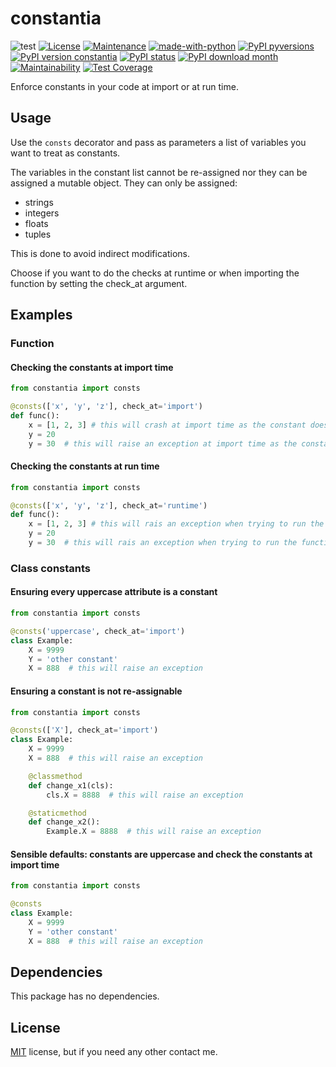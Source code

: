 # constantia

![test](https://github.com/diegojromerolopez/constantia/actions/workflows/test.yml/badge.svg)
[![License](https://img.shields.io/badge/License-MIT-blue.svg)](https://opensource.org/licenses/MIT)
[![Maintenance](https://img.shields.io/badge/Maintained%3F-yes-green.svg)](https://github.com/diegojromerolopez/constantia/graphs/commit-activity)
[![made-with-python](https://img.shields.io/badge/Made%20with-Python-1f425f.svg)](https://www.python.org/)
[![PyPI pyversions](https://img.shields.io/pypi/pyversions/constantia.svg)](https://pypi.python.org/pypi/constantia/)
[![PyPI version constantia](https://badge.fury.io/py/constantia.svg)](https://pypi.python.org/pypi/constantia/)
[![PyPI status](https://img.shields.io/pypi/status/constantia.svg)](https://pypi.python.org/pypi/constantia/)
[![PyPI download month](https://img.shields.io/pypi/dm/constantia.svg)](https://pypi.python.org/pypi/constantia/)
[![Maintainability](https://api.codeclimate.com/v1/badges/2866bb9c56abf9223384/maintainability)](https://codeclimate.com/github/diegojromerolopez/constantia/maintainability)
[![Test Coverage](https://api.codeclimate.com/v1/badges/2866bb9c56abf9223384/test_coverage)](https://codeclimate.com/github/diegojromerolopez/constantia/test_coverage)

Enforce constants in your code at import or at run time.

## Usage
Use the `consts` decorator and pass as parameters a list of
variables you want to treat as constants.

The variables in the constant list cannot be re-assigned nor they
can be assigned a mutable object. They can only be assigned:
- strings
- integers
- floats
- tuples

This is done to avoid indirect modifications.

Choose if you want to do the checks at runtime or when importing
the function by setting the check_at argument.

## Examples

### Function

#### Checking the constants at import time

```python
from constantia import consts

@consts(['x', 'y', 'z'], check_at='import')
def func():
    x = [1, 2, 3] # this will crash at import time as the constant does not have an immutable value
    y = 20
    y = 30  # this will raise an exception at import time as the constant is reassigned
```

#### Checking the constants at run time

```python
from constantia import consts

@consts(['x', 'y', 'z'], check_at='runtime')
def func():
    x = [1, 2, 3] # this will rais an exception when trying to run the function
    y = 20
    y = 30  # this will rais an exception when trying to run the function
```

### Class constants

#### Ensuring every uppercase attribute is a constant

```python
from constantia import consts

@consts('uppercase', check_at='import')
class Example:
    X = 9999
    Y = 'other constant'
    X = 888  # this will raise an exception
```

#### Ensuring a constant is not re-assignable

```python
from constantia import consts

@consts(['X'], check_at='import')
class Example:
    X = 9999
    X = 888  # this will raise an exception

    @classmethod
    def change_x1(cls):
        cls.X = 8888  # this will raise an exception

    @staticmethod
    def change_x2():
        Example.X = 8888  # this will raise an exception
```

#### Sensible defaults: constants are uppercase and check the constants at import time

```python
from constantia import consts

@consts
class Example:
    X = 9999
    Y = 'other constant'
    X = 888  # this will raise an exception
```

## Dependencies
This package has no dependencies.

## License
[MIT](LICENSE) license, but if you need any other contact me.
